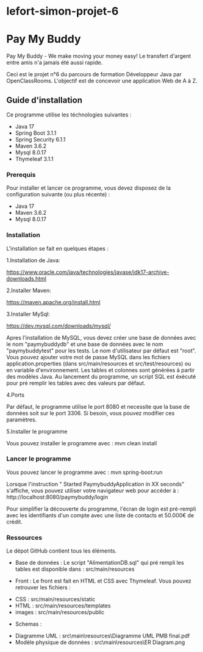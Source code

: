 # lefort-simon-projet-6
# Pay My Buddy
Pay My Buddy - We make moving your money easy!
Le transfert d'argent entre amis n'a jamais été aussi rapide.

Ceci est le projet n°6 du parcours de formation Développeur Java par OpenClassRooms. L'objectif est de concevoir une application Web de A à Z.

## Guide d'installation

Ce programme utilise les téchnologies suivantes :
- Java 17
- Spring Boot 3.1.1
- Spring Security 6.1.1
- Maven 3.6.2
- Mysql 8.0.17
- Thymeleaf 3.1.1

### Prerequis

Pour installer et lancer ce programme, vous devez disposez de la configuration suivante (ou plus récente) :

- Java 17
- Maven 3.6.2
- Mysql 8.0.17


### Installation

L'installation se fait en quelques étapes :

1.Installation de Java:

https://www.oracle.com/java/technologies/javase/jdk17-archive-downloads.html

2.Installer Maven:

https://maven.apache.org/install.html

3.Installer MySql:

https://dev.mysql.com/downloads/mysql/

Apres l'installation de MySQL, vous devez créer une base de données avec le nom "paymybuddydb" et une base de données avec le nom "paymybuddytest" pour les tests.
Le nom d'utilisateur par défaut est "root". Vous pouvez ajouter votre mot de passe MySQL dans les fichiers application.properties (dans src/main/resources et src/test/resources) ou en variable d'environnement.
Les tables et colonnes sont générées à partir des modèles Java.
Au lancement du programme, un script SQL est éxécuté pour pré remplir les tables avec des valeurs par défaut.

4.Ports

Par défaut, le programme utilise le port 8080 et necessite que la base de données soit sur le port 3306. Si besoin, vous pouvez modifier ces paramètres.

5.Installer le programme

Vous pouvez installer le programme avec :
mvn clean install 

### Lancer le programme

Vous pouvez lancer le programme avec :
mvn spring-boot:run

Lorsque l'instruction " Started PaymybuddyApplication in XX seconds" s'affiche, vous pouvez utiliser votre navigateur web pour accéder à :
http://localhost:8080/paymybuddy/login

Pour simplifier la découverte du programme, l'écran de login est pré-rempli avec les identifiants d'un compte avec une liste de contacts et 50.000€ de crédit.

### Ressources
Le dépot GitHub contient tous les éléments.

* Base de données :
Le script "AlimentationDB.sql" qui pré rempli les tables est disponible dans :
src/main/resources

* Front :
Le front est fait en HTML et CSS avec Thymeleaf. Vous pouvez retrouver les fichiers :
- CSS : src/main/resources/static
- HTML : src/main/resources/templates
- images : src/main/resources/public

* Schemas :
- Diagramme UML : src\main\resources\Diagramme UML PMB final.pdf
- Modèle physique de données : src\main\resources\ER Diagram.png
